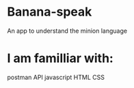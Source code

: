 # Banana-speak
An app to understand the minion language
# I am familliar with:
postman API
javascript
HTML
CSS
